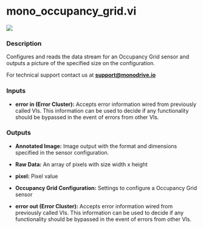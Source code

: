 # mono_occupancy_grid.vi

<p class="img_container">
<img class="lg_img" src="../mono_occupancy_grid.png"/>
</p>

### Description

Configures and reads the data stream for an Occupancy Grid sensor and outputs a picture of the specified size on the configuration.

For technical support contact us at <b>support@monodrive.io</b> 

### Inputs

- **error in (Error Cluster):** Accepts error information wired from previously called VIs. This information can be used to decide if any functionality should be bypassed in the event of errors from other VIs. 

### Outputs

- **Annotated Image:**  Image output with the format and dimensions  specified in
the sensor configuration.
 

- **Raw Data:**  An array of pixels with size width x height
 

- **pixel:**  Pixel value
 

- **Occupancy Grid Configuration:**  Settings to configure a Occupancy Grid sensor
 

- **error out (Error Cluster):** Accepts error information wired from previously called VIs. This information can be used to decide if any functionality should be bypassed in the event of errors from other VIs. 

<p>&nbsp;</p>
